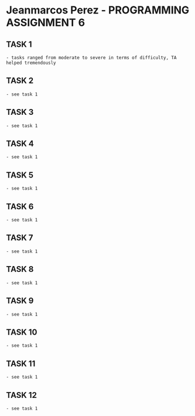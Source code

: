  # Jeanmarcos Perez - PROGRAMMING ASSIGNMENT 6

 ## TASK 1
    - tasks ranged from moderate to severe in terms of difficulty, TA helped tremendously 

 ## TASK 2
    - see task 1

 ## TASK 3
    - see task 1

 ## TASK 4
    - see task 1

 ## TASK 5
    - see task 1

 ## TASK 6
    - see task 1

 ## TASK 7
    - see task 1

 ## TASK 8
    - see task 1

 ## TASK 9
    - see task 1

 ## TASK 10
    - see task 1

 ## TASK 11
    - see task 1

 ## TASK 12
    - see task 1